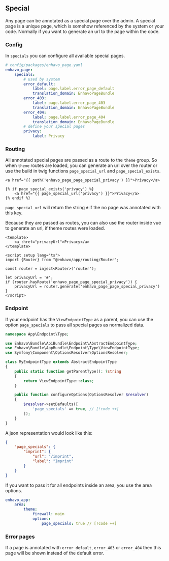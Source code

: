 ## Special

Any page can be annotated as a special page over the admin. A special page is a unique page, which is somehow referenced by the system or your code.
Normally if you want to generate an url to the page within the code.

### Config

In `specials` you can configure all available special pages.

```yaml
# config/packages/enhavo_page.yaml
enhavo_page:
    specials:
        # used by system
        error_default:
            label: page.label.error_page_default
            translation_domain: EnhavoPageBundle
        error_403:
            label: page.label.error_page_403
            translation_domain: EnhavoPageBundle
        error_404:
            label: page.label.error_page_404
            translation_domain: EnhavoPageBundle
        # define your special pages
        privacy:
            label: Privacy
```

### Routing

All annotated special pages are passed as a route to the `theme` group. So when `theme` routes are loaded,
you can generate an url over the router or use the build in twig functions `page_special_url` and `page_special_exists`.

```twig
<a href="{{ path('enhavo_page_page_special_privacy') }}">Privacy</a>

{% if page_special_exists('privacy') %}
    <a href="{{ page_special_url('privacy') }}">Privacy</a>
{% endif %}
```

`page_special_url` will return the string `#` if the no page was annotated with this key. 


Because they are passed as routes, you can also use the router inside vue to generate an url, if theme routes were loaded.

```vue
<template>
    <a :href="privacyUrl">Privacy</a>
</template>

<script setup lang="ts">
import {Router} from "@enhavo/app/routing/Router";

const router = inject<Router>('router');

let privacyUrl = '#';
if (router.hasRoute('enhavo_page_page_special_privacy')) {
    privacyUrl = router.generate('enhavo_page_page_special_privacy')
}
</script>
```

### Endpoint

If your endpoint has the `ViewEndpointType` as a parent, you can use the option `page_specials` to pass all
special pages as normalized data.

```php
namespace App\Endpoint\Type;

use Enhavo\Bundle\ApiBundle\Endpoint\AbstractEndpointType;
use Enhavo\Bundle\AppBundle\Endpoint\Type\ViewEndpointType;
use Symfony\Component\OptionsResolver\OptionsResolver;

class MyEndpointType extends AbstractEndpointType
{
    public static function getParentType(): ?string
    {
        return ViewEndpointType::class;
    }

    public function configureOptions(OptionsResolver $resolver)
    {
        $resolver->setDefaults([
            'page_specials' => true, // [!code ++]
        ]);
    }
}
```

A json representation would look like this:

```json
{
    "page_specials": {
        "imprint": {
            "url": "/imprint",
            "label": "Imprint"
        }
    }
}
```

If you want to pass it for all endpoints inside an area, you use the area options.

```yaml 
enhavo_app:
    area:
        theme:
            firewall: main
            options:
                page_specials: true // [!code ++]
```


### Error pages

If a page is annotated with `error_default`, `error_403` or `error_404` then this page will be shown instead of the default error.


